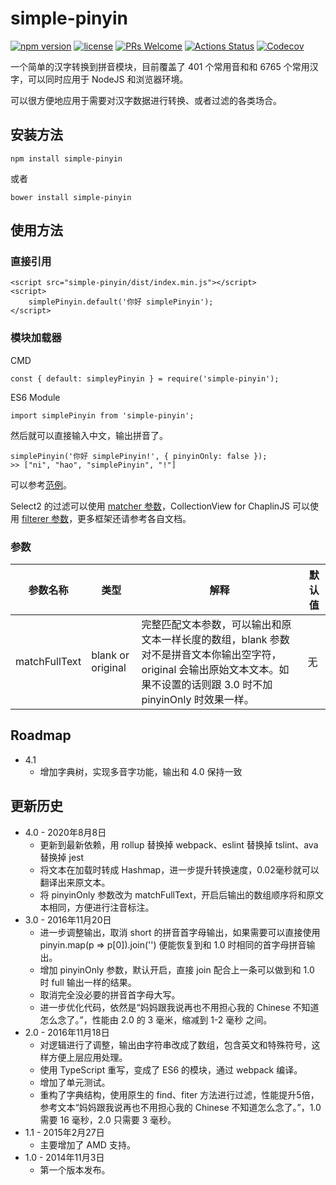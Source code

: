 # simple-pinyin

[![npm version](https://badge.fury.io/js/simple-pinyin.svg)](https://badge.fury.io/js/simple-pinyin) [![license](https://img.shields.io/badge/license-MIT)](https://github.com/xuqingkuang/simple-pinyin/blob/master/LICENSE) [![PRs Welcome](https://img.shields.io/badge/PRs-welcome-brightgreen.svg)](https://github.com/xuqingkuang/simple-pinyin/pulls) [![Actions Status](https://github.com/xuqingkuang/simple-pinyin/workflows/build/badge.svg?branch=master)](https://github.com/xuqingkuang/simple-pinyin/actions) [![Codecov](https://img.shields.io/codecov/c/github/xuqingkuang/simple-pinyin)](https://codecov.io/gh/xuqingkuang/simple-pinyin)

一个简单的汉字转换到拼音模块，目前覆盖了 401 个常用音和和 6765 个常用汉字，可以同时应用于 NodeJS
和浏览器环境。

可以很方便地应用于需要对汉字数据进行转换、或者过滤的各类场合。

## 安装方法

    npm install simple-pinyin

或者

    bower install simple-pinyin

## 使用方法

### 直接引用

    <script src="simple-pinyin/dist/index.min.js"></script>
    <script>
        simplePinyin.default('你好 simplePinyin');
    </script>

### 模块加载器

CMD

    const { default: simpleyPinyin } = require('simple-pinyin');

ES6 Module

    import simplePinyin from 'simple-pinyin';

然后就可以直接输入中文，输出拼音了。

    simplePinyin('你好 simplePinyin!', { pinyinOnly: false });
    >> ["ni", "hao", "simplePinyin", "!"]

可以参考[范例](http://xuqingkuang.github.io/simple-pinyin/)。

Select2 的过滤可以使用 [matcher 参数](https://select2.org/searching#customizing-how-results-are-matched)，CollectionView for ChaplinJS 可以使用 [filterer 参数](http://docs.chaplinjs.org/chaplin.collection_view.html#filterer)，更多框架还请参考各自文档。

### 参数

| 参数名称       | 类型      | 解释                                       | 默认值  |
| ---------- | ------- | ---------------------------------------- | ---- |
| matchFullText | blank or original | 完整匹配文本参数，可以输出和原文本一样长度的数组，blank 参数对不是拼音文本你输出空字符，original 会输出原始文本文本。如果不设置的话则跟 3.0 时不加 pinyinOnly 时效果一样。 | 无 |

## Roadmap

* 4.1
  * 增加字典树，实现多音字功能，输出和 4.0 保持一致

## 更新历史
* 4.0 - 2020年8月8日
  * 更新到最新依赖，用 rollup 替换掉 webpack、eslint 替换掉 tslint、ava 替换掉 jest
  * 将文本在加载时转成 Hashmap，进一步提升转换速度，0.02毫秒就可以翻译出来原文本。
  * 将 pinyinOnly 参数改为 matchFullText，开启后输出的数组顺序将和原文本相同，方便进行注音标注。
* 3.0 - 2016年11月20日
  * 进一步调整输出，取消 short 的拼音首字母输出，如果需要可以直接使用 pinyin.map(p => p[0]).join('') 便能恢复到和 1.0 时相同的首字母拼音输出。
  * 增加 pinyinOnly 参数，默认开启，直接 join 配合上一条可以做到和 1.0 时 full 输出一样的结果。
  * 取消完全没必要的拼音首字母大写。
  * 进一步优化代码，依然是“妈妈跟我说再也不用担心我的 Chinese 不知道怎么念了。”，性能由 2.0 的 3 毫米，缩减到 1-2 毫秒 之间。
* 2.0 - 2016年11月18日
  * 对逻辑进行了调整，输出由字符串改成了数组，包含英文和特殊符号，这样方便上层应用处理。
  * 使用 TypeScript 重写，变成了 ES6 的模块，通过 webpack 编译。
  * 增加了单元测试。
  * 重构了字典结构，使用原生的 find、fiter 方法进行过滤，性能提升5倍，参考文本“妈妈跟我说再也不用担心我的 Chinese 不知道怎么念了。”，1.0 需要 16 毫秒，2.0 只需要 3 毫秒。
* 1.1 - 2015年2月27日
  * 主要增加了 AMD 支持。
* 1.0 - 2014年11月3日
  * 第一个版本发布。
